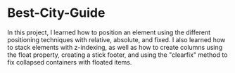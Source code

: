 # Best-City-Guide

In this project, I learned how to position an element using the different positioning techniques with relative, absolute, and fixed. I also learned how to stack elements with z-indexing, as well as how to create columns using the float property, creating a stick footer, and using the "clearfix" method to fix collapsed containers with floated items. 
